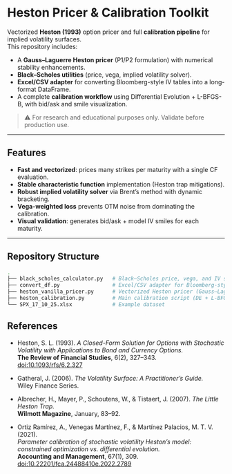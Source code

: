 # Heston Pricer & Calibration Toolkit

Vectorized **Heston (1993)** option pricer and full **calibration pipeline** for implied volatility surfaces.  
This repository includes:

- A **Gauss–Laguerre Heston pricer** (P1/P2 formulation) with numerical stability enhancements.  
- **Black–Scholes utilities** (price, vega, implied volatility solver).  
- **Excel/CSV adapter** for converting Bloomberg-style IV tables into a long-format DataFrame.  
- A complete **calibration workflow** using Differential Evolution + L-BFGS-B, with bid/ask and smile visualization.

> ⚠️ For research and educational purposes only. Validate before production use.

---

## Features

- **Fast and vectorized**: prices many strikes per maturity with a single CF evaluation.  
- **Stable characteristic function** implementation (Heston trap mitigations).  
- **Robust implied volatility solver** via Brent’s method with dynamic bracketing.  
- **Vega-weighted loss** prevents OTM noise from dominating the calibration.  
- **Visual validation**: generates bid/ask + model IV smiles for each maturity.  

---

## Repository Structure

```bash
.
├── black_scholes_calculator.py   # Black–Scholes price, vega, and IV solver
├── convert_df.py                 # Excel/CSV adapter for Bloomberg-style IV tables
├── heston_vanilla_pricer.py      # Vectorized Heston pricer (Gauss–Laguerre)
├── heston_calibration.py         # Main calibration script (DE + L-BFGS-B)
└── SPX_17_10_25.xlsx             # Example dataset
```

## References

- Heston, S. L. (1993). *A Closed-Form Solution for Options with Stochastic Volatility with Applications to Bond and Currency Options.*  
  **The Review of Financial Studies**, 6(2), 327–343.  
  [doi:10.1093/rfs/6.2.327](https://doi.org/10.1093/rfs/6.2.327)

- Gatheral, J. (2006). *The Volatility Surface: A Practitioner’s Guide.*  
  Wiley Finance Series.

- Albrecher, H., Mayer, P., Schoutens, W., & Tistaert, J. (2007). *The Little Heston Trap.*  
  **Wilmott Magazine**, January, 83–92.

- Ortiz Ramírez, A., Venegas Martínez, F., & Martínez Palacios, M. T. V. (2021).  
  *Parameter calibration of stochastic volatility Heston’s model: constrained optimization vs. differential evolution.*  
  **Accounting and Management**, 67(1), 309.  
  [doi:10.22201/fca.24488410e.2022.2789](https://doi.org/10.22201/fca.24488410e.2022.2789)
